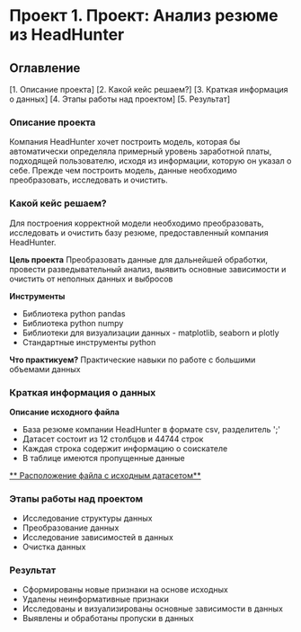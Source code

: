 # Проект 1. Проект: Анализ резюме из HeadHunter

## Оглавление
[1. Описание проекта]
[2. Какой кейс решаем?]
[3. Краткая информация о данных]
[4. Этапы работы над проектом]
[5. Результат]


### Описание проекта
Компания HeadHunter хочет построить модель, которая бы автоматически определяла примерный уровень заработной платы, подходящей пользователю, исходя из информации, которую он указал о себе. Прежде чем построить модель, данные необходимо преобразовать, исследовать и очистить. 

### Какой кейс решаем?
Для построения корректной модели необходимо преобразовать, исследовать и очистить базу резюме, предоставленный компания HeadHunter.

**Цель проекта**
Преобразовать данные для дальнейшей обработки, провести разведывательный анализ, выявить основные зависимости и очистить от неполных данных и выбросов

**Инструменты**
* Библиотека python pandas
* Библиотека python numpy
* Библиотеки для визуализации данных - matplotlib, seaborn и plotly
* Стандартные инструменты python

**Что практикуем?**
Практические навыки по работе с большими объемами данных

### Краткая информация о данных
**Описание исходного файла**
* База резюме компании HeadHunter в формате csv, разделитель ';'
* Датасет состоит из 12 столбцов и 44744 строк
* Каждая строка содержит информацию о соискателе
* В таблице имеются пропущенные данные

[** Расположение файла с исходным датасетом**](https://drive.google.com/file/d/1yEPIAYpNI-OOro2fqqvEwLHlDu6JzWFP/view?usp=sharing)


### Этапы работы над проектом
* Исследование структуры данных
* Преобразование данных
* Исследование зависимостей в данных
* Очистка данных

### Результат
* Сформированы новые признаки на основе исходных
* Удалены неинформативные признаки
* Исследованы и визуализированы основные зависимости в данных
* Выявлены и обработаны пропуски в данных
